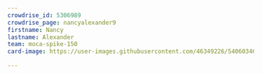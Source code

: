 ```yaml
---
crowdrise_id: 5306989
crowdrise_page: nancyalexander9
firstname: Nancy 
lastname: Alexander
team: moca-spike-150
card-image: https://user-images.githubusercontent.com/46349226/54060346-5a8e8680-41ca-11e9-819e-961ef4d24b0b.png

---
```

